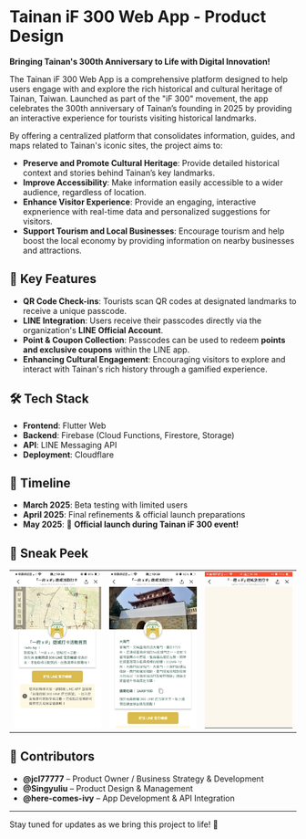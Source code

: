 # Tainan iF 300 Web App - Product Design

**Bringing Tainan's 300th Anniversary to Life with Digital Innovation!**

The Tainan iF 300 Web App is a comprehensive platform designed to help users engage with and explore the rich historical and cultural heritage of Tainan, Taiwan. Launched as part of the "iF 300" movement, the app celebrates the 300th anniversary of Tainan’s founding in 2025 by providing an interactive experience for tourists visiting historical landmarks.  

By offering a centralized platform that consolidates information, guides, and maps related to Tainan's iconic sites, the project aims to:
- **Preserve and Promote Cultural Heritage**: Provide detailed historical context and stories behind Tainan’s key landmarks.
- **Improve Accessibility**: Make information easily accessible to a wider audience, regardless of location.
- **Enhance Visitor Experience**: Provide an engaging, interactive expnerience with real-time data and personalized suggestions for visitors.
- **Support Tourism and Local Businesses**: Encourage tourism and help boost the local economy by providing information on nearby businesses and attractions.

## 🎯 Key Features
- **QR Code Check-ins**: Tourists scan QR codes at designated landmarks to receive a unique passcode.
- **LINE Integration**: Users receive their passcodes directly via the organization's **LINE Official Account**.
- **Point & Coupon Collection**: Passcodes can be used to redeem **points and exclusive coupons** within the LINE app.
- **Enhancing Cultural Engagement**: Encouraging visitors to explore and interact with Tainan's rich history through a gamified experience.


## 🛠️ Tech Stack
- **Frontend**: Flutter Web
- **Backend**: Firebase (Cloud Functions, Firestore, Storage)
- **API**: LINE Messaging API
- **Deployment**: Cloudflare

## 📅 Timeline
- **March 2025**: Beta testing with limited users
- **April 2025**: Final refinements & official launch preparations
- **May 2025**: 🎊 **Official launch during Tainan iF 300 event!**

## 👀 Sneak Peek
<table>
  <tr>
    <td><img src="readme_images/welcomePage.PNG" width="200"></td>
    <td><img src="readme_images/demoLandmarkPage.PNG" width="200"></td>
    <td><img src="readme_images/demo.gif" width="200"></td>
  </tr>
</table>


## 🤝 Contributors
- **@jcl77777** – Product Owner / Business Strategy & Development
- **@Singyuliu** – Product Design & Management
- **@here-comes-ivy** – App Development & API Integration

---


Stay tuned for updates as we bring this project to life! 🥳

